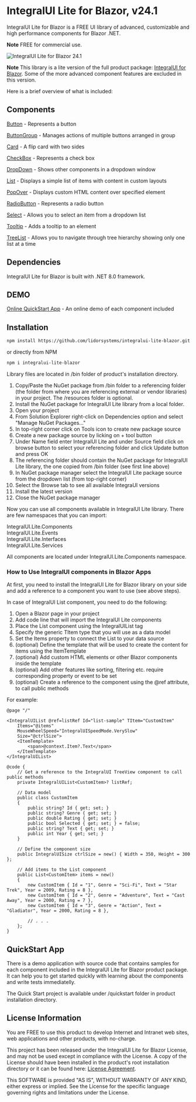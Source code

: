 # IntegralUI Lite for Blazor, v24.1 

IntegralUI Lite for Blazor is a FREE UI library of advanced, customizable and high performance components for Blazor .NET. 

<b>Note</b> FREE for commercial use.

![IntegralUI Lite for Blazor 24.1](https://www.lidorsystems.com/products/integralui/blazor/lite/integralui-lite-blazor-24.1.png)

<b>Note</b> This library is a lite version of the full product package: <a href="https://www.lidorsystems.com/products/integralui/blazor/">IntegralUI for Blazor</a>. Some of the more advanced component features are excluded in this version.

Here is a brief overview of what is included:

## Components

[Button](https://www.lidorsystems.com/products/integralui/blazor/samples/button/overview) - Represents a button

[ButtonGroup](https://www.lidorsystems.com/products/integralui/blazor/samples/buttongroup/overview) - Manages actions of multiple buttons arranged in group

[Card](https://www.lidorsystems.com/products/integralui/blazor/samples/card/overview) - A flip card with two sides

[CheckBox](https://www.lidorsystems.com/products/integralui/blazor/samples/checkbox/overview) - Represents a check box

[DropDown]() - Shows other components in a dropdown window

[List](https://www.lidorsystems.com/products/integralui/blazor/samples/list/overview) - Displays a simple list of items with content in custom layouts

[PopOver](https://www.lidorsystems.com/products/integralui/blazor/samples/popover/overview) - Displays custom HTML content over specified element

[RadioButton](https://www.lidorsystems.com/products/integralui/blazor/samples/radiobutton/overview) - Represents a radio button

[Select](https://www.lidorsystems.com/products/integralui/blazor/samples/select/overview) - Allows you to select an item from a dropdown list

[Tooltip](https://www.lidorsystems.com/products/integralui/blazor/samples/tooltip/overview) - Adds a tooltip to an element

[TreeList](https://www.lidorsystems.com/products/integralui/blazor/samples/treelist/overview) - Allows you to navigate through tree hierarchy showing only one list at a time


## Dependencies

IntegralUI Lite for Blazor is built with .NET 8.0 framework.


## DEMO

[Online QuickStart App](https://www.lidorsystems.com/products/integralui/blazor/samples/) - An online demo of each component included


## Installation


```bash
npm install https://github.com/lidorsystems/integralui-lite-blazor.git
```

or directly from NPM

```bash
npm i integralui-lite-blazor
```

Library files are located in /bin folder of product's installation directory.

1. Copy/Paste the NuGet package from /bin folder to a referencing folder (the folder from where you are referencing external or vendor libraries) in your project. The /resources folder is optional.
2. Install the NuGet package for IntegralUI Lite library from a local folder.
3. Open your project
4. From Solution Explorer right-click on Dependencies option and select "Manage NuGet Packages..."
5. In top-right corner click on Tools icon to create new package source
6. Create a new package source by licking on + tool button
7. Under Name field enter IntegralUI Lite and under Source field click on browse button to select your referencing folder and click Update button and press OK
8. The referencing folder should contain the NuGet package for IntegralUI Lite library, the one copied from /bin folder (see first line above)
9. In NuGet package manager select the IntegralUI Lite package source from the dropdown list (from top-right corner)
10. Select the Browse tab to see all available IntegraUI versions
11. Install the latest version
12. Close the NuGet package manager

Now you can use all components available in IntegralUI Lite library. There are few namespaces that you can import:

IntegralUI.Lite.Components<br/>
IntegralUI.Lite.Events<br/>
IntegralUI.Lite.Interfaces<br/>
IntegralUI.Lite.Services<br/>

All components are located under IntegralUI.Lite.Components namespace.


### How to Use IntegralUI components in Blazor Apps

At first, you need to install the IntegralUI Lite for Blazor library on your side and add a reference to a component you want to use (see above steps).

In case of IntegralUI List component, you need to do the following:

1. Open a Blazor page in your project
2. Add code line that will import the IntegralUI Lite components
3. Place the List component using the IntegralUIList tag
4. Specify the generic TItem type that you will use as a data model
5. Set the Items property to connect the List to your data source
6. (optional) Define the template that will be used to create the content for items using the ItemTemplate
7. (optional) Add custom HTML elements or other Blazor components inside the template
8. (optional) Add other features like sorting, filtering etc. require corresponding property or event to be set
9. (optional) Create a reference to the component using the @ref attribute, to call public methods

For example:

```
@page "/"

<IntegralUIList @ref=listRef Id="list-sample" TItem="CustomItem"
    Items="@items"
    MouseWheelSpeed="IntegralUISpeedMode.VerySlow"
    Size="@ctrlSize">
    <ItemTemplate>
        <span>@context.Item?.Text</span>
    </ItemTemplate>
</IntegralUIList>

@code {
    // Get a reference to the IntegralUI TreeView component to call public methods
    private IntegralUIList<CustomItem>? listRef;

    // Data model
    public class CustomItem
    {
        public string? Id { get; set; }
        public string? Genre { get; set; }
        public double Rating { get; set; }
        public bool Selected { get; set; } = false;
        public string? Text { get; set; }
        public int Year { get; set; }
    }

    // Define the component size
    public IntegralUISize ctrlSize = new() { Width = 350, Height = 300 };

    // Add items to the List component
    public List<CustomItem> items = new()
    {
        new CustomItem { Id = "1", Genre = "Sci-Fi", Text = "Star Trek", Year = 2009, Rating = 8 },
        new CustomItem { Id = "2", Genre = "Adventure", Text = "Cast Away", Year = 2000, Rating = 7 },
        new CustomItem { Id = "3", Genre = "Action", Text = "Gladiator", Year = 2000, Rating = 8 },

        // . . .
    };
}
```


## QuickStart App

There is a demo application with source code that contains samples for each component included in the IntegralUI Lite for Blazor product package. It can help you to get started quickly with learning about the components and write tests immediatelly. 

The Quick Start project is available under /quickstart folder in product installation directory.


## License Information

You are FREE to use this product to develop Internet and Intranet web sites, web applications and other products, with no-charge.

This project has been released under the IntegralUI Lite for Blazor License, and may not be used except in compliance with the License.
A copy of the License should have been installed in the product's root installation directory or it can be found here: [License Agreement](https://www.lidorsystems.com/products/integralui/blazor/lite/integralui-lite-blazor-license-agreement.pdf).

This SOFTWARE is provided "AS IS", WITHOUT WARRANTY OF ANY KIND, either express or implied. See the License for the specific language governing rights and limitations under the License.